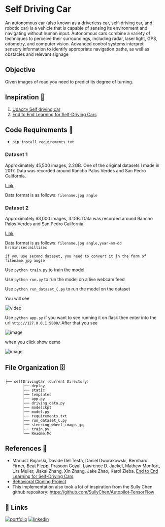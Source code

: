 
# Self Driving Car

An autonomous car (also known as a driverless car, self-driving car, and robotic car) is a vehicle that is capable of sensing its environment and navigating without human input. Autonomous cars combine a variety of techniques to perceive their surroundings, including radar, laser light, GPS, odometry, and computer vision. Advanced control systems interpret sensory information to identify appropriate navigation paths, as well as obstacles and relevant signage

## Objective 
Given images of road you need to predict its degree of turning.
 
## Inspiration 🗼

1) [Udacity Self driving car](https://github.com/udacity/CarND-Behavioral-Cloning-P3)
2) [End to End Learning for Self-Driving Cars](https://devblogs.nvidia.com/deep-learning-self-driving-cars/)

## Code Requirements 🦄
- `pip install requirements.txt`

### Dataset 1
Approximately 45,500 images, 2.2GB. One of the original datasets I made in 2017. Data was recorded around Rancho Palos Verdes and San Pedro California.

[Link](https://drive.google.com/file/d/0B-KJCaaF7elleG1RbzVPZWV4Tlk/view?usp=sharing)

Data format is as follows: `filename.jpg angle`

### Dataset 2

Approximately 63,000 images, 3.1GB. Data was recorded around Rancho Palos Verdes and San Pedro California.

[Link](https://drive.google.com/open?id=1PZWa6H0i1PCH9zuYcIh5Ouk_p-9Gh58B)

Data format is as follows: `filename.jpg angle,year-mm-dd hr:min:sec:millisec`

`if you use second dataset, you need to convert it in the form of` `filename.jpg angle`


Use `python train.py` to train the model

Use `python run.py` to run the model on a live webcam feed

Use `python run_dataset_C.py` to run the model on the dataset

You will see

![video](https://drive.google.com/uc?export=view&id=1Y0G9XoT7FDtAHjJoRTPB4D2iKnAudMLu)

Use `python app.py` if you want to see running it on flask
then enter into the url `http://127.0.0.1:5000/`.After that you see

![image](https://drive.google.com/uc?export=view&id=1ic2dSztmAkp7DmM4IfLwAmhHW2sSiBz-)

when you click show demo

![image](https://drive.google.com/uc?export=view&id=1VtuNft5QudP5bjNEmqTxVbNT5GtWgvVg)

## File Organization 🗄️
```shell
├── selfDrivingCar (Current Directory)
        ├── deploy
        ├── static
        ├── templates
        ├── app.py
        ├── driving_data.py
        ├── modelckpt
        ├── model.py
        ├── requirements.txt
        ├── run_dataset_C.py
        ├── steering_wheel_image.jpg
        ├── train.py
        └── Readme.Md
```

## References 🔱
 
 - Mariusz Bojarski, Davide Del Testa, Daniel Dworakowski, Bernhard Firner, Beat Flepp, Prasoon Goyal, Lawrence D. Jackel, Mathew Monfort, Urs Muller, Jiakai Zhang, Xin Zhang, Jake Zhao, Karol Zieba. [End to End Learning for Self-Driving Cars](https://arxiv.org/abs/1604.07316)
 - [Behavioral Cloning Project](https://github.com/udacity/CarND-Behavioral-Cloning-P3) 
 - This implementation also took a lot of inspiration from the Sully Chen github repository: https://github.com/SullyChen/Autopilot-TensorFlow  

## 🔗 Links
[![portfolio](https://img.shields.io/badge/my_portfolio-000?style=for-the-badge&logo=ko-fi&logoColor=white)](https://sagorsaha.tech/)
[![linkedin](https://img.shields.io/badge/linkedin-0A66C2?style=for-the-badge&logo=linkedin&logoColor=white)](https://www.linkedin.com/in/sagor-saha-047001111/)
